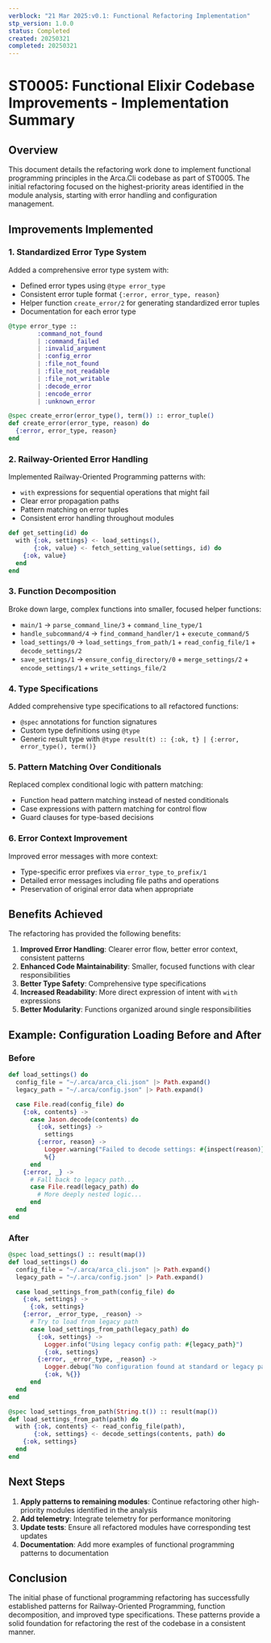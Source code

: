 ```yaml
---
verblock: "21 Mar 2025:v0.1: Functional Refactoring Implementation"
stp_version: 1.0.0
status: Completed
created: 20250321
completed: 20250321
---
```

# ST0005: Functional Elixir Codebase Improvements - Implementation Summary

## Overview

This document details the refactoring work done to implement functional programming principles in the Arca.Cli codebase as part of ST0005. The initial refactoring focused on the highest-priority areas identified in the module analysis, starting with error handling and configuration management.

## Improvements Implemented

### 1. Standardized Error Type System

Added a comprehensive error type system with:

- Defined error types using `@type error_type`
- Consistent error tuple format `{:error, error_type, reason}`  
- Helper function `create_error/2` for generating standardized error tuples
- Documentation for each error type

```elixir
@type error_type ::
        :command_not_found
        | :command_failed
        | :invalid_argument
        | :config_error
        | :file_not_found
        | :file_not_readable
        | :file_not_writable
        | :decode_error
        | :encode_error
        | :unknown_error

@spec create_error(error_type(), term()) :: error_tuple()
def create_error(error_type, reason) do
  {:error, error_type, reason}
end
```

### 2. Railway-Oriented Error Handling

Implemented Railway-Oriented Programming patterns with:

- `with` expressions for sequential operations that might fail
- Clear error propagation paths
- Pattern matching on error tuples
- Consistent error handling throughout modules

```elixir
def get_setting(id) do
  with {:ok, settings} <- load_settings(),
       {:ok, value} <- fetch_setting_value(settings, id) do
    {:ok, value}
  end
end
```

### 3. Function Decomposition

Broke down large, complex functions into smaller, focused helper functions:

- `main/1` → `parse_command_line/3` + `command_line_type/1`
- `handle_subcommand/4` → `find_command_handler/1` + `execute_command/5`
- `load_settings/0` → `load_settings_from_path/1` + `read_config_file/1` + `decode_settings/2`
- `save_settings/1` → `ensure_config_directory/0` + `merge_settings/2` + `encode_settings/1` + `write_settings_file/2`

### 4. Type Specifications

Added comprehensive type specifications to all refactored functions:

- `@spec` annotations for function signatures
- Custom type definitions using `@type`
- Generic result type with `@type result(t) :: {:ok, t} | {:error, error_type(), term()}`

### 5. Pattern Matching Over Conditionals

Replaced complex conditional logic with pattern matching:

- Function head pattern matching instead of nested conditionals
- Case expressions with pattern matching for control flow
- Guard clauses for type-based decisions

### 6. Error Context Improvement

Improved error messages with more context:

- Type-specific error prefixes via `error_type_to_prefix/1`
- Detailed error messages including file paths and operations
- Preservation of original error data when appropriate

## Benefits Achieved

The refactoring has provided the following benefits:

1. **Improved Error Handling**: Clearer error flow, better error context, consistent patterns
2. **Enhanced Code Maintainability**: Smaller, focused functions with clear responsibilities
3. **Better Type Safety**: Comprehensive type specifications
4. **Increased Readability**: More direct expression of intent with `with` expressions
5. **Better Modularity**: Functions organized around single responsibilities

## Example: Configuration Loading Before and After

### Before

```elixir
def load_settings() do
  config_file = "~/.arca/arca_cli.json" |> Path.expand()
  legacy_path = "~/.arca/config.json" |> Path.expand()

  case File.read(config_file) do
    {:ok, contents} ->
      case Jason.decode(contents) do
        {:ok, settings} ->
          settings
        {:error, reason} ->
          Logger.warning("Failed to decode settings: #{inspect(reason)}")
          %{}
      end
    {:error, _} ->
      # Fall back to legacy path...
      case File.read(legacy_path) do
        # More deeply nested logic...
      end
  end
end
```

### After

```elixir
@spec load_settings() :: result(map())
def load_settings() do
  config_file = "~/.arca/arca_cli.json" |> Path.expand()
  legacy_path = "~/.arca/config.json" |> Path.expand()

  case load_settings_from_path(config_file) do
    {:ok, settings} ->
      {:ok, settings}
    {:error, _error_type, _reason} ->
      # Try to load from legacy path
      case load_settings_from_path(legacy_path) do
        {:ok, settings} ->
          Logger.info("Using legacy config path: #{legacy_path}")
          {:ok, settings}
        {:error, _error_type, _reason} ->
          Logger.debug("No configuration found at standard or legacy paths")
          {:ok, %{}}
      end
  end
end

@spec load_settings_from_path(String.t()) :: result(map())
def load_settings_from_path(path) do
  with {:ok, contents} <- read_config_file(path),
       {:ok, settings} <- decode_settings(contents, path) do
    {:ok, settings}
  end
end
```

## Next Steps

1. **Apply patterns to remaining modules**: Continue refactoring other high-priority modules identified in the analysis
2. **Add telemetry**: Integrate telemetry for performance monitoring
3. **Update tests**: Ensure all refactored modules have corresponding test updates
4. **Documentation**: Add more examples of functional programming patterns to documentation

## Conclusion

The initial phase of functional programming refactoring has successfully established patterns for Railway-Oriented Programming, function decomposition, and improved type specifications. These patterns provide a solid foundation for refactoring the rest of the codebase in a consistent manner.